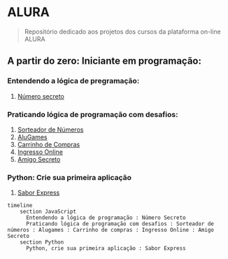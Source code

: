 # ALURA
> Repositório dedicado aos projetos dos cursos da plataforma on-line ALURA
## A partir do zero: Iniciante em programação:
  ### Entendendo a lógica de pregramação:
  1. [Número secreto](https://github.com/BorgesMTP/ALURA/tree/main/numero-secreto)
  ### Praticando lógica de programação com desafios:
  1. [Sorteador de Números](https://github.com/BorgesMTP/ALURA/tree/main/sorteador-numeros)
  2. [AluGames](https://github.com/BorgesMTP/ALURA/tree/main/alugames)
  3. [Carrinho de Compras](https://github.com/BorgesMTP/ALURA/tree/main/carrinho-compras)
  4. [Ingresso Online](https://github.com/BorgesMTP/ALURA/tree/main/ingresso)
  5. [Amigo Secreto]()
  ### Python: Crie sua primeira aplicação
  1. [Sabor Express](https://github.com/BorgesMTP/ALURA/tree/main/PYTHON_CRIE%20A%20SUA%20PRIMEIRA%20APLICA%C3%87%C3%83O)
```mermaid
timeline
    section JavaScript
      Entendendo a lógica de programação : Número Secreto
      Praticando lógica de programação com desafios : Sorteador de números : Alugames : Carrinho de compras : Ingresso Online : Amigo Secreto
    section Python
      Python, crie sua primeira aplicação : Sabor Express
```
